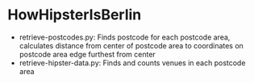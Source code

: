 # HowHipsterIsBerlin

- retrieve-postcodes.py: Finds postcode for each postcode area, calculates distance from center of postcode area to coordinates on postcode area edge furthest from center
- retrieve-hipster-data.py: Finds and counts venues in each postcode area
